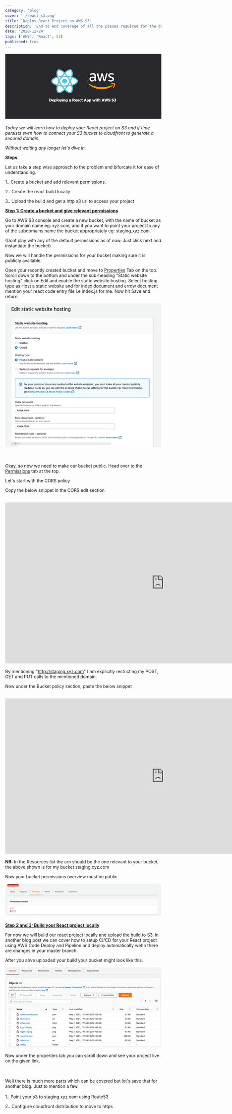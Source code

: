 ```yaml
---
category: 'blog'
cover: './react_s3.png'
title: 'Deploy React Project on AWS S3'
description: 'End to end coverage of all the pieces required for the deployment of React code on S3'
date: '2020-12-24'
tags: ['AWS', 'React', S3]
published: true
---
```


![react s3](./react_s3.png)
<br><br>
_Today we will learn how to deploy your React project on S3 and if time persists even how to connect your S3 bucket to cloudfront to generate a secured domain._ 

_Without waiting any longer let's dive in._

**Steps**

Let us take a step wise approach to the problem and bifurcate it for ease of understanding. 

1.. Create a bucket and add relevant permissions.

2.. Create the react build locally

3.. Upload the build and get a http s3 url to access your project

<u><b>Step 1: Create a bucket and give relevant permissions</b></u>

Go to AWS S3 console and create a new bucket, with the name of bucket as your domain name eg: xyz.com, and if you want to point your project to any of the subdomains name the bucket appropriately eg: staging.xyz.com.

(Dont play with any of the default permissions as of now. Just click next and instantiate the bucket)

Now we will handle the permissions for your bucket making sure it is publicly available.

Open your recently created bucket and move to <u>Properties</u> Tab on the top. Scroll down to the bottom and under the sub-heading "Static website hosting" click on Edit and enable the static website hosting.
Select hosting type as Host a static website and for index document and errow document mention your react code entry file i.e index.js for me. Now hit Save and return.

![S3 bucket static website hosting](./s3_bucket_static.png)

<br>
<br>
Okay, so now we need to make our bucket public. Head over to the <u>Permissions</u> tab at the top.

Let's start with the CORS policy

Copy the below snippet in the CORS edit section

<br>

<iframe
src="https://carbon.now.sh/embed?bg=rgba%28255%2C255%2C255%2C1%29&t=night-owl&wt=none&l=application%2Fjson&width=675&ds=false&dsyoff=20px&dsblur=68px&wc=true&wa=false&pv=24px&ph=21px&ln=false&fl=1&fm=Hack&fs=14px&lh=181%25&si=false&es=1x&wm=false&code=%255B%250A%2520%2520%2520%2520%257B%250A%2520%2520%2520%2520%2520%2520%2520%2520%2522AllowedHeaders%2522%253A%2520%255B%250A%2520%2520%2520%2520%2520%2520%2520%2520%2520%2520%2520%2520%2522*%2522%250A%2520%2520%2520%2520%2520%2520%2520%2520%255D%252C%250A%2520%2520%2520%2520%2520%2520%2520%2520%2522AllowedMethods%2522%253A%2520%255B%250A%2520%2520%2520%2520%2520%2520%2520%2520%2520%2520%2520%2520%2522POST%2522%252C%250A%2520%2520%2520%2520%2520%2520%2520%2520%2520%2520%2520%2520%2522GET%2522%252C%250A%2520%2520%2520%2520%2520%2520%2520%2520%2520%2520%2520%2520%2522PUT%2522%250A%2520%2520%2520%2520%2520%2520%2520%2520%255D%252C%250A%2520%2520%2520%2520%2520%2520%2520%2520%2522AllowedOrigins%2522%253A%2520%255B%250A%2520%2520%2520%2520%2520%2520%2520%2520%2520%2520%2520%2520%2522http%253A%252F%252Fstaging.xyz.com%2522%250A%2520%2520%2520%2520%2520%2520%2520%2520%255D%252C%250A%2520%2520%2520%2520%2520%2520%2520%2520%2522ExposeHeaders%2522%253A%2520%255B%255D%250A%2520%2520%2520%2520%257D%250A%255D"
style="width: 1024px; height: 520px; border:0; transform: scale(1); overflow:hidden;"
sandbox="allow-scripts allow-same-origin">
</iframe>

<br>

By mentioning "http://staging.xyz.com" I am explicitly restricting my POST, GET and PUT calls to the mentioned domain. 

Now under the Bucket policy section, paste the below snippet 

<br>

<iframe
src="https://carbon.now.sh/embed?bg=rgba%28255%2C255%2C255%2C1%29&t=night-owl&wt=none&l=application%2Fjson&width=675&ds=false&dsyoff=20px&dsblur=68px&wc=true&wa=false&pv=24px&ph=21px&ln=false&fl=1&fm=Hack&fs=14px&lh=181%25&si=false&es=1x&wm=false&code=%257B%250A%2520%2520%2520%2520%2522Version%2522%253A%2520%25222012-10-17%2522%252C%250A%2520%2520%2520%2520%2522Statement%2522%253A%2520%255B%250A%2520%2520%2520%2520%2520%2520%2520%2520%257B%250A%2520%2520%2520%2520%2520%2520%2520%2520%2520%2520%2520%2520%2522Sid%2522%253A%2520%2522AllowPublicReadAccess%2522%252C%250A%2520%2520%2520%2520%2520%2520%2520%2520%2520%2520%2520%2520%2522Effect%2522%253A%2520%2522Allow%2522%252C%250A%2520%2520%2520%2520%2520%2520%2520%2520%2520%2520%2520%2520%2522Principal%2522%253A%2520%2522*%2522%252C%250A%2520%2520%2520%2520%2520%2520%2520%2520%2520%2520%2520%2520%2522Action%2522%253A%2520%2522s3%253A*%2522%252C%250A%2520%2520%2520%2520%2520%2520%2520%2520%2520%2520%2520%2520%2522Resource%2522%253A%2520%255B%250A%2520%2520%2520%2520%2520%2520%2520%2520%2520%2520%2520%2520%2520%2520%2520%2520%2522arn%253Aaws%253As3%253A%253A%253Astaging.xyz.com%2522%252C%250A%2520%2520%2520%2520%2520%2520%2520%2520%2520%2520%2520%2520%2520%2520%2520%2520%2522arn%253Aaws%253As3%253A%253A%253Astaging.xyz.com%252F*%2522%250A%2520%2520%2520%2520%2520%2520%2520%2520%2520%2520%2520%2520%255D%250A%2520%2520%2520%2520%2520%2520%2520%2520%257D%250A%2520%2520%2520%2520%255D%250A%257D"
style="width: 1024px; height: 502px; border:0; transform: scale(1); overflow:hidden;"
sandbox="allow-scripts allow-same-origin">
</iframe>

<br>

<b>NB:</b> In the Resources list the arn should be the one relevant to your bucket, the above shown is for my bucket staging.xyz.com

Now your bucket permissions overview must be public

![S3 bucket static website hosting](./s3_public.png)
<br><br>
<u><b>Step 2 and 3: Build your React project locally</b></u>

For now we will build our react project locally and upload the build to S3, in another blog post we can cover how to setup CI/CD for your React project using AWS Code Deploy and Pipeline and deploy automatically wehn there are changes in your master branch.

After you ahve uploaded your build your bucket might look like this.

![S3 bucket static website hosting](./s3_build.png)

Now under the properties tab you can scroll down and see your project live on the given link.

<br>
<br>
Well there is much more parts which can be covered but let's save that for another blog. Just to mention a few.
<br>
<br>
1.. Point your s3 to staging.xyz.com using Route53

2.. Configure cloudfront distribution to move to https 
